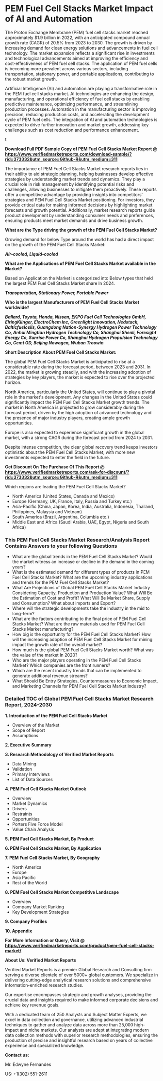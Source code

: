 <meta name="title" content="Global PEM Fuel Cell Stacks Market Impact of AI and Automation"><meta name="description" content="The Proton Exchange Membrane (PEM) fuel cell stacks market reached approximately $1.9 billion in 2022, with an anticipated compound annual growth rate (CAGR) of 20.5% "><meta name="title" content="PEM Fuel Cell Stacks Market Size, Share, Scope, Trends, Growth, Opportunities, Analysis, Forecast"><h1>PEM Fuel Cell Stacks Market Impact of AI and Automation</h1><p>The Proton Exchange Membrane (PEM) fuel cell stacks market reached approximately $1.9 billion in 2022, with an anticipated compound annual growth rate (CAGR) of 20.5% from 2023 to 2030. The growth is driven by increasing demand for clean energy solutions and advancements in fuel cell technology. The market expansion reflects a significant rise in investments and technological advancements aimed at improving the efficiency and cost-effectiveness of PEM fuel cell stacks. The application of PEM fuel cells is becoming more prevalent across various sectors, including transportation, stationary power, and portable applications, contributing to the robust market growth.</p><p>Artificial Intelligence (AI) and automation are playing a transformative role in the PEM fuel cell stacks market. AI technologies are enhancing the design, manufacturing, and operational efficiency of fuel cell stacks by enabling predictive maintenance, optimizing performance, and streamlining production processes. Automation in the manufacturing sector is improving precision, reducing production costs, and accelerating the development cycle of PEM fuel cells. The integration of AI and automation technologies is expected to drive further innovation and market growth, addressing key challenges such as cost reduction and performance enhancement.</p>t</p><p id="" class=""><strong>Download Full PDF Sample Copy of PEM Fuel Cell Stacks Market Report @ <a href="https://www.verifiedmarketreports.com/download-sample/?rid=373332&utm_source=Github-R&utm_medium=311" target="_blank">https://www.verifiedmarketreports.com/download-sample/?rid=373332&utm_source=Github-R&utm_medium=311</a></strong></p><p>The importance of&nbsp;PEM Fuel Cell Stacks Market research reports lies in their ability to aid strategic planning, helping businesses develop effective strategies by understanding market trends and dynamics. They play a crucial role in risk management by identifying potential risks and challenges, allowing businesses to mitigate them proactively. These reports offer a competitive advantage by providing insights into competitors' strategies and PEM Fuel Cell Stacks Market positioning. For investors, they provide critical data for making informed decisions by highlighting market forecasts and growth potential. Additionally, market research reports guide product development by understanding consumer needs and preferences, ensuring products meet market demands and drive business growth.</p><p><strong>What are the&nbsp;Type driving the growth of the PEM Fuel Cell Stacks Market?</strong></p><p id="" class="">Growing demand for below Type around the world has had a direct impact on the growth of the PEM Fuel Cell Stacks Market:</p><em><strong>Air-cooled, Liquid-cooled</strong></em></p><strong>What are the&nbsp;Applications&nbsp;of PEM Fuel Cell Stacks Market available in the Market?</strong></p><p id="" class="">Based on Application the Market is categorized into Below types that held the largest PEM Fuel Cell Stacks Market share In 2024.</p><em><strong>Transportation, Stationary Power, Portable Power</strong></em></p><strong>Who is the largest Manufacturers of PEM Fuel Cell Stacks Market worldwide?</strong></p><p><em><strong>Ballard, Toyota, Honda, Nissan, EKPO Fuel Cell Technologies GmbH, ElringKlinger, ElectroChem Inc, Greenlight Innovation, Nedstack, Balticfuelcells, Guangdong Nation-Synergy Hydrogen Power Technology Co, Anhui Mingtian Hydrogen Technology Co, Shanghai Shenli, Foresight Energy Co, Sunrise Power Co, Shanghai Hydrogen Propulsion Technology Co, Cemt GD, Beijing Nowogen, Wuhan Troowin</strong></em></p><p id="" class=""><strong>Short Description About PEM Fuel Cell Stacks Market:</strong></p><p>The global PEM Fuel Cell Stacks Market is anticipated to rise at a considerable rate during the forecast period, between 2023 and 2031. In 2022, the market is growing steadily, and with the increasing adoption of strategies by key players, the market is expected to rise over the projected horizon.</p><p>North America, particularly the United States, will continue to play a pivotal role in the market's development. Any changes in the United States could significantly impact the PEM Fuel Cell Stacks Market growth trends. The market in North America is projected to grow considerably during the forecast period, driven by the high adoption of advanced technology and the presence of major industry players, creating ample growth opportunities.</p><p>Europe is also expected to experience significant growth in the global market, with a strong CAGR during the forecast period from 2024 to 2031.</p><p>Despite intense competition, the clear global recovery trend keeps investors optimistic about the PEM Fuel Cell Stacks Market, with more new investments expected to enter the field in the future.</p><p id="" class=""><strong>Get Discount On The Purchase Of This Report @ <a href="https://www.verifiedmarketreports.com/ask-for-discount/?rid=373332&utm_source=Github-R&utm_medium=311" target="_blank">https://www.verifiedmarketreports.com/ask-for-discount/?rid=373332&utm_source=Github-R&utm_medium=311</a></strong></p>Which regions are leading the PEM Fuel Cell Stacks Market?</p><ul><li>North America (United States, Canada and Mexico)</li><li>Europe (Germany, UK, France, Italy, Russia and Turkey etc.)</li><li>Asia-Pacific (China, Japan, Korea, India, Australia, Indonesia, Thailand, Philippines, Malaysia and Vietnam)</li><li>South America (Brazil, Argentina, Columbia etc.)</li><li>Middle East and Africa (Saudi Arabia, UAE, Egypt, Nigeria and South Africa)</li></ul><h3 id="" class="">This PEM Fuel Cell Stacks Market Research/Analysis Report Contains Answers to your following Questions</h3><ul><li>What are the global trends in the PEM Fuel Cell Stacks Market? Would the market witness an increase or decline in the demand in the coming years?</li><li>What is the estimated demand for different types of products in PEM Fuel Cell Stacks Market? What are the upcoming industry applications and trends for the PEM Fuel Cell Stacks Market?</li><li>What Are Projections of Global PEM Fuel Cell Stacks Market Industry Considering Capacity, Production and Production Value? What Will Be the Estimation of Cost and Profit? What Will Be Market Share, Supply and Consumption? What about imports and Export?</li><li>Where will the strategic developments take the industry in the mid to long-term?</li><li>What are the factors contributing to the final price of PEM Fuel Cell Stacks Market? What are the raw materials used for PEM Fuel Cell Stacks Market manufacturing?</li><li>How big is the opportunity for the PEM Fuel Cell Stacks Market? How will the increasing adoption of PEM Fuel Cell Stacks Market for mining impact the growth rate of the overall market?</li><li>How much is the global PEM Fuel Cell Stacks Market worth? What was the value of the market In 2020?</li><li>Who are the major players operating in the PEM Fuel Cell Stacks Market? Which companies are the front runners?</li><li>Which are the recent industry trends that can be implemented to generate additional revenue streams?</li><li>What Should Be Entry Strategies, Countermeasures to Economic Impact, and Marketing Channels for PEM Fuel Cell Stacks Market Industry?</li></ul><h3 id="" class="">Detailed TOC of Global PEM Fuel Cell Stacks Market Research Report, 2024-2030</h3><p id="" class=""><strong>1. Introduction of the PEM Fuel Cell Stacks Market</strong></p><ul><li>Overview of the Market</li><li>Scope of Report</li><li>Assumptions</li></ul><p id="" class=""><strong>2. Executive Summary</strong></p><p id="" class=""><strong>3. Research Methodology of Verified Market Reports</strong></p><ul><li>Data Mining</li><li>Validation</li><li>Primary Interviews</li><li>List of Data Sources</li></ul><p id="" class=""><strong>4. PEM Fuel Cell Stacks Market Outlook</strong></p><ul><li>Overview</li><li>Market Dynamics</li><li>Drivers</li><li>Restraints</li><li>Opportunities</li><li>Porters Five Force Model</li><li>Value Chain Analysis</li></ul><p id="" class=""><strong>5. PEM Fuel Cell Stacks Market, By Product</strong></p><p id="" class=""><strong>6. PEM Fuel Cell Stacks Market, By Application</strong></p><p id="" class=""><strong>7. PEM Fuel Cell Stacks Market, By Geography</strong></p><ul><li>North America</li><li>Europe</li><li>Asia Pacific</li><li>Rest of the World</li></ul><p id="" class=""><strong>8. PEM Fuel Cell Stacks Market Competitive Landscape</strong></p><ul><li>Overview</li><li>Company Market Ranking</li><li>Key Development Strategies</li></ul><p id="" class=""><strong>9. Company Profiles</strong></p><p id="" class=""><strong>10. Appendix</strong></p><p id="" class=""><strong>For More Information or Query, Visit @ <a href="https://www.verifiedmarketreports.com/product/pem-fuel-cell-stacks-market/" target="_blank">https://www.verifiedmarketreports.com/product/pem-fuel-cell-stacks-market/</a></strong></p><p id="" class=""><strong>About Us: Verified Market Reports</strong></p><p id="" class="">Verified Market Reports is a premier Global Research and Consulting firm serving a diverse clientele of over 5000+ global customers. We specialize in delivering cutting-edge analytical research solutions and comprehensive information-enriched research studies.</p><p id="" class="">Our expertise encompasses strategic and growth analyses, providing the crucial data and insights required to make informed corporate decisions and achieve key revenue goals.</p><p id="" class="">With a dedicated team of 250 Analysts and Subject Matter Experts, we excel in data collection and governance, utilizing advanced industrial techniques to gather and analyze data across more than 25,000 high-impact and niche markets. Our analysts are adept at integrating modern data collection methods with superior research methodologies, ensuring the production of precise and insightful research based on years of collective experience and specialized knowledge.</p><p id="" class=""><strong>Contact us:</strong></p><p id="" class="">Mr. Edwyne Fernandes</p><p id="" class="">US: +1(302) 551-2611</p>
